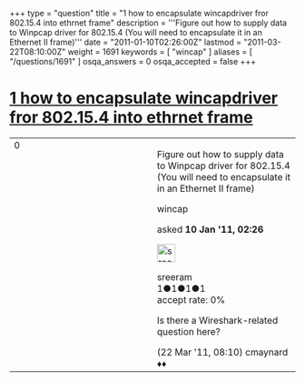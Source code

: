 +++
type = "question"
title = "1 how to encapsulate wincapdriver fror 802.15.4   into ethrnet  frame"
description = '''Figure out how to supply data to Winpcap driver for 802.15.4 (You will need to encapsulate it in an Ethernet II frame)'''
date = "2011-01-10T02:26:00Z"
lastmod = "2011-03-22T08:10:00Z"
weight = 1691
keywords = [ "wincap" ]
aliases = [ "/questions/1691" ]
osqa_answers = 0
osqa_accepted = false
+++

<div class="headNormal">

# [1 how to encapsulate wincapdriver fror 802.15.4 into ethrnet frame](/questions/1691/1-how-to-encapsulate-wincapdriver-fror-802154-into-ethrnet-frame)

</div>

<div id="main-body">

<div id="askform">

<table id="question-table" style="width:100%;"><colgroup><col style="width: 50%" /><col style="width: 50%" /></colgroup><tbody><tr class="odd"><td style="width: 30px; vertical-align: top"><div class="vote-buttons"><span id="post-1691-upvote" class="ajax-command post-vote up" rel="nofollow" title="I like this post (click again to cancel)"> </span><div id="post-1691-score" class="post-score" title="current number of votes">0</div><span id="post-1691-downvote" class="ajax-command post-vote down" rel="nofollow" title="I dont like this post (click again to cancel)"> </span> <span id="favorite-mark" class="ajax-command favorite-mark" rel="nofollow" title="mark/unmark this question as favorite (click again to cancel)"> </span><div id="favorite-count" class="favorite-count"></div></div></td><td><div id="item-right"><div class="question-body"><p>Figure out how to supply data to Winpcap driver for 802.15.4 (You will need to encapsulate it in an Ethernet II frame)</p></div><div id="question-tags" class="tags-container tags"><span class="post-tag tag-link-wincap" rel="tag" title="see questions tagged &#39;wincap&#39;">wincap</span></div><div id="question-controls" class="post-controls"></div><div class="post-update-info-container"><div class="post-update-info post-update-info-user"><p>asked <strong>10 Jan '11, 02:26</strong></p><img src="https://secure.gravatar.com/avatar/7bd3c1b963f62875a2c8f9ff480e5abc?s=32&amp;d=identicon&amp;r=g" class="gravatar" width="32" height="32" alt="sreeram&#39;s gravatar image" /><p><span>sreeram</span><br />
<span class="score" title="1 reputation points">1</span><span title="1 badges"><span class="badge1">●</span><span class="badgecount">1</span></span><span title="1 badges"><span class="silver">●</span><span class="badgecount">1</span></span><span title="1 badges"><span class="bronze">●</span><span class="badgecount">1</span></span><br />
<span class="accept_rate" title="Rate of the user&#39;s accepted answers">accept rate:</span> <span title="sreeram has no accepted answers">0%</span></p></div></div><div id="comments-container-1691" class="comments-container"><span id="3026"></span><div id="comment-3026" class="comment"><div id="post-3026-score" class="comment-score"></div><div class="comment-text"><p>Is there a Wireshark-related question here?</p></div><div id="comment-3026-info" class="comment-info"><span class="comment-age">(22 Mar '11, 08:10)</span> <span class="comment-user userinfo">cmaynard ♦♦</span></div></div></div><div id="comment-tools-1691" class="comment-tools"></div><div class="clear"></div><div id="comment-1691-form-container" class="comment-form-container"></div><div class="clear"></div></div></td></tr></tbody></table>

</div>

</div>

